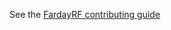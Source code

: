 See the [FardayRF contributing guide](https://github.com/FaradayRF/Athena/blob/master/CONTRIBUTING.md)
